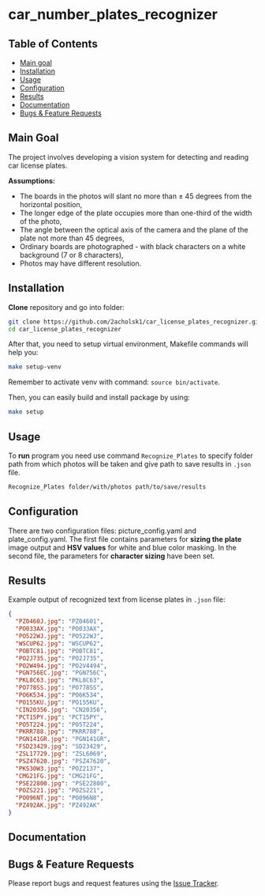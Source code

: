 # car_number_plates_recognizer


## Table of Contents
- [Main goal](#main-goal)
- [Installation](#installation)
- [Usage](#usage)
- [Configuration](#configuration)
- [Results](#results)
- [Documentation](#documentation)
- [Bugs & Feature Requests](#bugs--feature-requests)

## Main Goal

The project involves developing a vision system for detecting and reading car license plates.

**Assumptions:**
- The boards in the photos will slant no more than ± 45 degrees from the horizontal position,
- The longer edge of the plate occupies more than one-third of the width of the photo,
- The angle between the optical axis of the camera and the plane of the plate not more than 45 degrees,
- Ordinary boards are photographed - with black characters on a white background (7 or 8 characters),
- Photos may have different resolution.


## Installation

**Clone** repository and go into folder:
```bash
git clone https://github.com/2acholsk1/car_license_plates_recognizer.git
cd car_license_plates_recognizer
```

After that, you need to setup virtual environment, Makefile commands will help you:
```bash
make setup-venv
```
Remember to activate venv with command: `source bin/activate`.

Then, you can easily build and install package by using:
```bash
make setup
```

## Usage

To **run** program you need use command `Recognize_Plates` to specify folder path from which photos will be taken and give path to save results in `.json` file.
```bash
Recognize_Plates folder/with/photos path/to/save/results
```

## Configuration

There are two configuration files: picture_config.yaml and plate_config.yaml. The first file contains parameters for **sizing the plate** image output and **HSV values** for white and blue color masking. In the second file, the parameters for **character sizing** have been set.


## Results

Example output of recognized text from license plates in `.json` file:
```json
{
  "PZ0460J.jpg": "PZ04601",
  "PO033AX.jpg": "PO033AX",
  "PO522WJ.jpg": "PO522WJ",
  "WSCUP62.jpg": "WSCUP62",
  "POBTC81.jpg": "POBTC81",
  "PO2J735.jpg": "PO2J735",
  "PO2W494.jpg": "PO2V4494",
  "PGN756EC.jpg": "PGN756C",
  "PKL8C63.jpg": "PKL8C63",
  "PO778SS.jpg": "PO778SS",
  "PO6K534.jpg": "PO6K534",
  "PO155KU.jpg": "PO155KU",
  "CIN20356.jpg": "CN20356",
  "PCT15PY.jpg": "PCT15PY",
  "PO5T224.jpg": "PO5T224",
  "PKRR788.jpg": "PKRR788",
  "PGN141GR.jpg": "PGN141GR",
  "FSD23429.jpg": "SD23429",
  "ZSL17729.jpg": "ZSL6069",
  "PSZ47620.jpg": "PSZ47620",
  "PKS30W3.jpg": "POZ2137",
  "CMG21FG.jpg": "CMG21FG",
  "PSE22800.jpg": "PSE22800",
  "POZS221.jpg": "POZS221",
  "PO096NT.jpg": "PO096N8",
  "PZ492AK.jpg": "PZ492AK"
}
```

## Documentation



## Bugs & Feature Requests

Please report bugs and request features using the [Issue Tracker](https://github.com/2acholsk1/car_license_plates_recognizer/issues).
